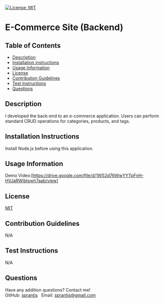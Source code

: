 [![License: MIT](https://img.shields.io/badge/License-MIT-yellow.svg)](https://opensource.org/licenses/MIT)

# E-Commerce Site (Backend)

## Table of Contents
* [Description](#description)
* [Installation instructions](#installation-instructions)
* [Usage Information](#usage-information)
* [License](#license)
* [Contribution Guidelines](#contribution-guidelines)
* [Test Instructions](#test-instructions)
* [Questions](#questions)

## Description
I developed the back-end to an e-commerce application. Users can perform standard CRUD operations for categories, products, and tags.

## Installation Instructions
Install Node.js before using this application.

## Usage Information
Demo Video:[https://drive.google.com/file/d/1W52d76WwYYTpFnH-HVJaRWjbtswh7aab/view]

## License
[MIT](https://opensource.org/licenses/MIT)

## Contribution Guidelines
N/A

## Test Instructions
N/A

## Questions
Have any addition questions? Contact me!
&nbsp;  
GitHub: [sprantis](https://github.com/sprantis)
&nbsp;
Email: sprantis@gmail.com